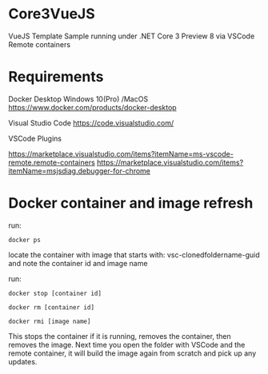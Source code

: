 # Core3VueJS
VueJS Template Sample running under .NET Core 3 Preview 8 via VSCode Remote containers

# Requirements

Docker Desktop Windows 10(Pro) /MacOS  https://www.docker.com/products/docker-desktop

Visual Studio Code https://code.visualstudio.com/

VSCode Plugins

https://marketplace.visualstudio.com/items?itemName=ms-vscode-remote.remote-containers
https://marketplace.visualstudio.com/items?itemName=msjsdiag.debugger-for-chrome

# Docker container and image refresh

run:

```
docker ps
```

locate the container with image that starts with: vsc-clonedfoldername-guid and note the container id and image name

run:

```
docker stop [container id]

docker rm [container id]

docker rmi [image name]
```

This stops the container if it is running, removes the container, then removes the image. Next time you open the folder with VSCode and the remote container,
it will build the image again from scratch and pick up any updates.
